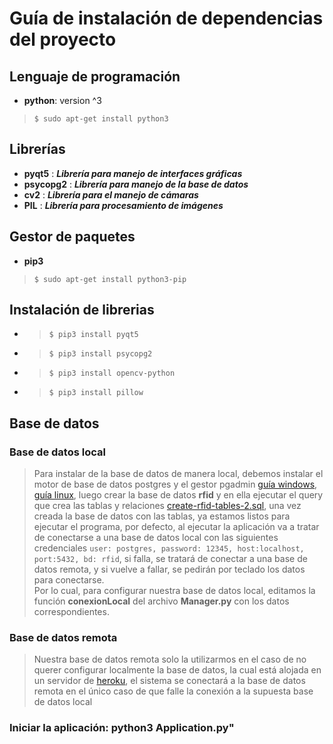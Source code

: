 # **Guía de instalación de dependencias del proyecto**

## **Lenguaje de programación**
* **python**: version ^3
> `$ sudo apt-get install python3`

## **Librerías**
* **pyqt5** : **_Librería para manejo de interfaces gráficas_**
* **psycopg2** : **_Librería para manejo de la base de datos_**
* **cv2** : **_Librería para el manejo de cámaras_**
* **PIL** : **_Librería para procesamiento de imágenes_**

## **Gestor de paquetes**
* **pip3**
> `$ sudo apt-get install python3-pip`

## **Instalación de librerias**
* > `$ pip3 install pyqt5`
* > `$ pip3 install psycopg2`
* > `$ pip3 install opencv-python`
* > `$ pip3 install pillow` 

## **Base de datos**

### **Base de datos local**
> Para instalar de la base de datos de manera local, debemos instalar el motor de base de datos postgres y el gestor pgadmin [guía windows](http://www.ajpdsoft.com/modules.php?name=News&file=print&sid=489), [guía linux](https://ideafalaz.blogspot.com/2016/04/instalar-postgresql-y-pgadmin-en-linux.html),
luego crear la base de datos **rfid** y en ella ejecutar el query que crea las tablas y relaciones [create-rfid-tables-2.sql](https://drive.google.com/open?id=1F9DX2p54mAXQUaiWis6_OJO3OCd0F0JA), una vez creada la base de datos con las tablas, ya estamos listos para ejecutar el programa, por defecto, al ejecutar la aplicación va a tratar de conectarse a una base de datos local con las siguientes credenciales `user: postgres, password: 12345, host:localhost, port:5432, bd: rfid`, si falla, se tratará de conectar a una base de datos remota, y si vuelve a fallar, se pedirán por teclado los datos para conectarse.  
Por lo cual, para configurar nuestra base de datos local, editamos la función **conexionLocal** del archivo **Manager.py** con los datos correspondientes.

### **Base de datos remota**
> Nuestra base de datos remota solo la utilizarmos en el caso de no querer configurar localmente la base de datos, la cual está alojada en un servidor de [heroku](https://www.heroku.com), el sistema se conectará a la base de datos remota en el único caso de que falle la conexión a la supuesta base de datos local

### **Iniciar la aplicación: python3 Application.py"**
